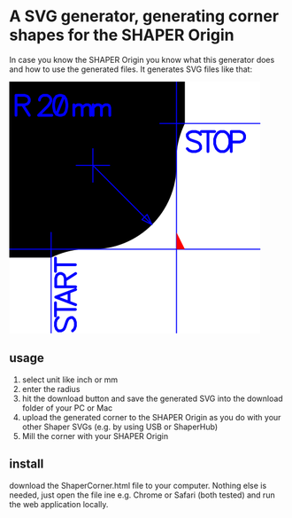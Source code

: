 # A SVG generator, generating corner shapes for the SHAPER Origin 

In case you know the SHAPER Origin you know what this generator does and how to use the generated files.
It generates SVG files like that:

![Generated corner SVG](https://raw.githubusercontent.com/tseiman/ShaperCorner/main/ShaperCorner_R20mm.svg?raw=true)


## usage

1. select unit like inch or mm
2. enter the radius
3. hit the download button and save the generated SVG into the download folder of your PC or Mac
4. upload the generated corner to the SHAPER Origin as you do with your other Shaper SVGs (e.g. by using USB or ShaperHub)
5. Mill the corner with your SHAPER Origin


## install
download the ShaperCorner.html file to your computer. Nothing else is needed, just open the file ine e.g. Chrome or Safari (both tested) and run the web application locally.
